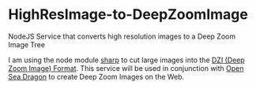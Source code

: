 # HighResImage-to-DeepZoomImage
NodeJS Service that converts high resolution images to a Deep Zoom Image Tree

I am using the node module [sharp](https://sharp.pixelplumbing.com/en/stable/api-output/#tile) to cut large images into the [DZI (Deep Zoom Image) Format](https://docs.microsoft.com/en-us/previous-versions/windows/silverlight/dotnet-windows-silverlight/cc645077).
This service will be used in conjunction with [Open Sea Dragon](https://docs.microsoft.com/en-us/previous-versions/windows/silverlight/dotnet-windows-silverlight/cc645077(v=vs.95)) to create Deep Zoom Images on the Web.
